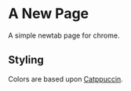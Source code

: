 # A New Page

A simple newtab page for chrome.

## Styling

Colors are based upon [Catppuccin](https://github.com/catppuccin/catppuccin).
